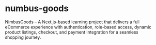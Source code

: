 # numbus-goods
NimbusGoods – A Next.js-based learning project that delivers a full eCommerce experience with authentication, role-based access, dynamic product listings, checkout, and payment integration for a seamless shopping journey.
